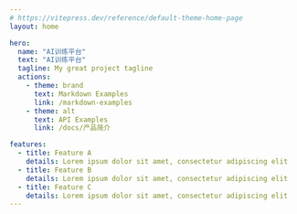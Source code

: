 ```yaml
---
# https://vitepress.dev/reference/default-theme-home-page
layout: home

hero:
  name: "AI训练平台"
  text: "AI训练平台"
  tagline: My great project tagline
  actions:
    - theme: brand
      text: Markdown Examples
      link: /markdown-examples
    - theme: alt
      text: API Examples
      link: /docs/产品简介

features:
  - title: Feature A
    details: Lorem ipsum dolor sit amet, consectetur adipiscing elit
  - title: Feature B
    details: Lorem ipsum dolor sit amet, consectetur adipiscing elit
  - title: Feature C
    details: Lorem ipsum dolor sit amet, consectetur adipiscing elit
---
```


